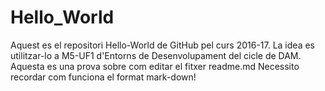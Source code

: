 # Hello_World
Aquest es el repositori Hello-World de GitHub pel curs 2016-17. La idea es utilitzar-lo a M5-UF1 d'Entorns de Desenvolupament del cicle de DAM.
Aquesta es una prova sobre com editar el fitxer readme.md
Necessito recordar com funciona el format mark-down!

